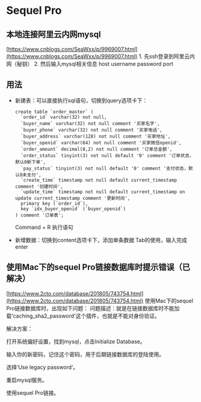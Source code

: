# Sequel Pro

## 本地连接阿里云内网mysql

[https://www.cnblogs.com/SeaWxx/p/9969007.html](https://www.cnblogs.com/SeaWxx/p/9969007.html) 1. 先ssh登录到阿里云内网（秘钥） 2. 然后输入mysql相关信息 host username password port

## 用法

* 新建表：可以直接执行sql语句，切换到query选项卡下：

  ```text
  create table `order_master` (
    `order_id` varchar(32) not null,
    `buyer_name` varchar(32) not null comment '买家名字',
    `buyer_phone` varchar(32) not null comment '买家电话',
    `buyer_address` varchar(128) not null comment '买家地址',
    `buyer_openid` varchar(64) not null comment '买家微信openid',
    `order_amount` decimal(8,2) not null comment '订单总金额',
    `order_status` tinyint(3) not null default '0' comment '订单状态，默认0新下单',
    `pay_status` tinyint(3) not null default '0' comment '支付状态，默认0未支付',
    `create_time` timestamp not null default current_timestamp comment '创建时间',
    `update_time` timestamp not null default current_timestamp on update current_timestamp comment '更新时间',
    primary key (`order_id`),
    key `idx_buyer_openid` (`buyer_openid`)
  ) comment '订单表';
  ```

  Command + R 执行语句

* 新增数据：切换到content选项卡下，添加单条数据 Tab的使用，输入完成enter

## 使用Mac下的sequel Pro链接数据库时提示错误（已解决）

[https://www.2cto.com/database/201805/743754.html](https://www.2cto.com/database/201805/743754.html) 使用Mac下的sequel Pro链接数据库时，出现如下问题： 问题描述：就是在链接数据库时不能加载‘caching\_sha2\_password'这个插件，也就是不能对身份验证。

解决方案：

打开系统偏好设置，找到mysql，点击Initialize Database。

输入你的新密码，记住这个密码，用于后期链接数据库的登陆使用。

选择‘Use legacy password‘。

重启mysql服务。

使用sequel Pro链接。

